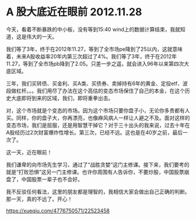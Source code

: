 # A 股大底近在眼前 2012.11.28

今天，看着不断暴跌的中小板，没有等到15:40 wind上的数据计算结束，我就知道，这是伟大的一天。

我们等了3年，终于在2012年11.27，等到了全市场pe降到了25以内，这就意味着，未来A股收益率20年内第三次超过了4%。我们等了3年，终于在2012年11.27，等到了全市场pb降到了2.05。只差一步之遥，就会进入96年以来第四次大底区域。

三年，我们买转债、买金利、买A类、买债券、卖掉持有6年的黄金、定投etf、波段做杠杆。。。我们用尽了办法在这个高估的变态市场保住了自己的本金，在这个历史大底即将到来的区域，我们，即将重拳出击。

对，这个市场就是个变态的市场。因为这个市场只要你盘子小，无论你多贵都有人买。同样，你的盘子大，你再漂亮，也像麻风病人一样让人避之不及。面对这样的变态市场，我们是屈服，还是用智慧干掉它？对于三十出头的我来说，过去十年在A股经历过2次财富爆炸性增长。第三次，已经不远。这也是在40岁之前，最后一次了。

这一天，近在眼前！

我们谦卑的向市场先生学习，通过了“战胜贪婪”这门主修课。接下来，我们要考的就是“打败恐惧”这另一门主修课。也许你周围有人告诉你，不要炒股，中国股票崩盘了，中国股票一辈子也不会好。

我不反驳任何看法，这里的朋友都是理智的，我相信大家会做出自己正确的判断。那一天，真的不远了。开心！

https://xueqiu.com/4776750571/22523458